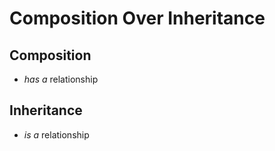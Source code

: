 # Composition Over Inheritance

## Composition
- *has a* relationship


## Inheritance
- *is a* relationship
